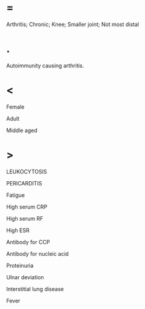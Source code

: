 # =

Arthritis; Chronic; Knee; Smaller joint; Not most distal

# .

Autoimmunity causing arthritis.

# <

Female

Adult

Middle aged

# >

LEUKOCYTOSIS

PERICARDITIS

Fatigue

High serum CRP

High serum RF

High ESR

Antibody for CCP

Antibody for nucleic acid

Proteinuria

Ulnar deviation

Interstitial lung disease

Fever
